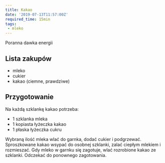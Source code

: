 ```yaml
---
title: Kakao
date: '2019-07-13T11:57:00Z'
required_time: 15min
tags:
 - mleko
---
```


Poranna dawka energii

<!---- splitter ---->

## Lista zakupów

- mleko
- cukier
- kakao (ciemne, prawdziwe)

<!---- splitter ---->

## Przygotowanie

Na każdą szklankę kakao potrzeba:
 - 1 szklanka mleka
 - 1 kopiasta łyżeczka kakao
 - 1 płaska łyżeczka cukru

Wybraną ilość mleka wlać do garnka, dodać cukier i podgrzewać.
Sproszkowane kakao wsypać do osobnej szklanki, zalać ciepłym mlekiem i rozmieszać.
Gdy mleko w garnku się zagotuje, wlać rozrobione kakao ze szklanki.
Odczekać do ponownego zagotowania.

